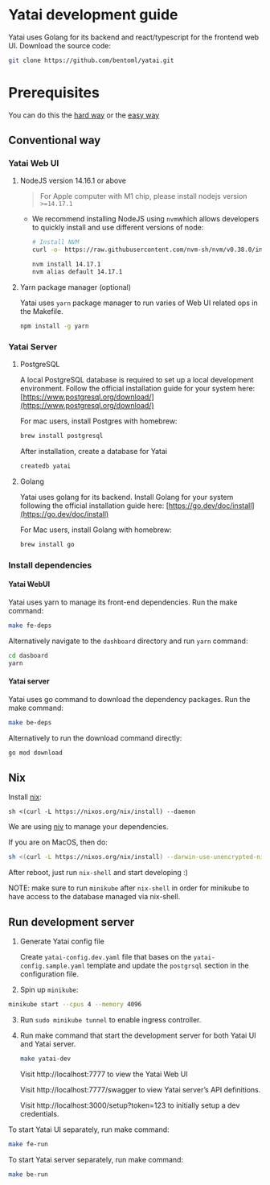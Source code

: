# Yatai development guide

Yatai uses Golang for its backend and react/typescript for the frontend web UI. Download the source code:

```bash
git clone https://github.com/bentoml/yatai.git
```

# Prerequisites

You can do this the [hard way](#conventional-way) or the [easy way](#nix)

## Conventional way

### Yatai Web UI

1. NodeJS version 14.16.1 or above

    > For Apple computer with M1 chip, please install nodejs version `>=14.17.1`
    >
    - We recommend installing NodeJS using `nvm`which allows developers to quickly install and use different versions of node:

        ```bash
        # Install NVM
        curl -o- https://raw.githubusercontent.com/nvm-sh/nvm/v0.38.0/install.sh | bash

        nvm install 14.17.1
        nvm alias default 14.17.1
        ```

2. Yarn package manager (optional)

    Yatai uses `yarn` package manager to run varies of Web UI related ops in the Makefile.

    ```bash
    npm install -g yarn
    ```


### Yatai Server

1. PostgreSQL

    A local PostgreSQL database is required to set up a local development environment. Follow the official installation guide for your system here: [https://www.postgresql.org/download/](https://www.postgresql.org/download/)

    For mac users, install Postgres with homebrew:

    ```bash
    brew install postgresql
    ```

    After installation, create a database for Yatai

    ```bash
    createdb yatai
    ```

2. Golang

    Yatai uses golang for its backend. Install Golang for your system following the official installation guide here: [https://go.dev/doc/install](https://go.dev/doc/install)

    For Mac users, install Golang with homebrew:

    ```bash
    brew install go
    ```


### Install dependencies

#### Yatai WebUI

Yatai uses yarn to manage its front-end dependencies.  Run the make command:

```bash
make fe-deps
```

Alternatively navigate to the `dashboard` directory and run `yarn` command:

```bash
cd dasboard
yarn
```

#### Yatai server

Yatai uses go command to download the dependency packages.  Run the make command:

```bash
make be-deps
```

Alternatively to run the download command directly:

```bash
go mod download
```

## Nix

Install [nix](https://nixos.org/download.html):
```shell
sh <(curl -L https://nixos.org/nix/install) --daemon
```

We are using [niv](https://github.com/nmattia/niv) to manage your dependencies.

If you are on MacOS, then do:
```bash
sh <(curl -L https://nixos.org/nix/install) --darwin-use-unencrypted-nix-store-volume --daemon
```

After reboot, just run `nix-shell` and start developing :)

NOTE: make sure to run `minikube` after `nix-shell` in order for minikube to
have access to the database managed via nix-shell.

## Run development server

1. Generate Yatai config file

    Create `yatai-config.dev.yaml` file that bases on the `yatai-config.sample.yaml` template and update the `postgrsql` section in the configuration file.

2. Spin up `minikube`:
```bash
minikube start --cpus 4 --memory 4096
```

3. Run `sudo minikube tunnel` to enable ingress controller.

4. Run make command that start the development server for both Yatai UI and Yatai server.

    ```bash
    make yatai-dev
    ```

    Visit http://localhost:7777 to view the Yatai Web UI

    Visit http://localhost:7777/swagger to view Yatai server’s API definitions.

    Visit http://localhost:3000/setup?token=123 to initially setup a dev
    credentials.


To start Yatai UI separately, run make command:

```bash
make fe-run
```

To start Yatai server separately, run make command:

```bash
make be-run
```
